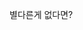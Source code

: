 [//]: # (child_page is not supported)

[//]: # (child_page is not supported)

[//]: # (child_page is not supported)

[//]: # (child_page is not supported)

[//]: # (child_page is not supported)

[//]: # (child_page is not supported)

[//]: # (child_page is not supported)

[//]: # (child_page is not supported)

[//]: # (child_page is not supported)

별다른게 없다면?

